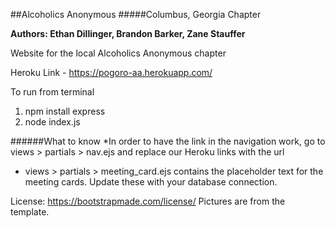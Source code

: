 ##Alcoholics Anonymous
#####Columbus, Georgia Chapter

__Authors: Ethan Dillinger, Brandon Barker, Zane Stauffer__

Website for the local Alcoholics Anonymous chapter

Heroku Link - https://pogoro-aa.herokuapp.com/

To run from terminal
1. npm install express
2. node index.js

######What to know
*In order to have the link in the navigation work, go to views > partials > nav.ejs and replace our Heroku links with the url
* views > partials > meeting_card.ejs contains the placeholder text for the meeting cards. Update these with your database connection.

License: https://bootstrapmade.com/license/
Pictures are from the template.
